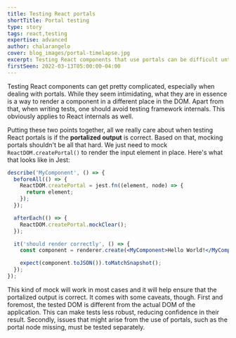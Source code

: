 ```yaml
---
title: Testing React portals
shortTitle: Portal testing
type: story
tags: react,testing
expertise: advanced
author: chalarangelo
cover: blog_images/portal-timelapse.jpg
excerpt: Testing React components that use portals can be difficult until you understand what you really need to be testing.
firstSeen: 2022-03-13T05:00:00-04:00
---
```


Testing React components can get pretty complicated, especially when dealing with portals. While they seem intimidating, what they are in essence is a way to render a component in a different place in the DOM. Apart from that, when writing tests, one should avoid testing framework internals. This obviously applies to React internals as well.

Putting these two points together, all we really care about when testing React portals is if the **portalized output** is correct. Based on that, mocking portals shouldn't be all that hard. We just need to mock `ReactDOM.createPortal()` to render the input element in place. Here's what that looks like in Jest:

```jsx
describe('MyComponent', () => {
  beforeAll(() => {
    ReactDOM.createPortal = jest.fn((element, node) => {
      return element;
    });
  });

  afterEach(() => {
    ReactDOM.createPortal.mockClear();
  });

  it('should render correctly', () => {
    const component = renderer.create(<MyComponent>Hello World!</MyComponent>);

    expect(component.toJSON()).toMatchSnapshot();
  });
});
```

This kind of mock will work in most cases and it will help ensure that the portalized output is correct. It comes with some caveats, though. First and foremost, the tested DOM is different from the actual DOM of the application. This can make tests less robust, reducing confidence in their result. Secondly, issues that might arise from the use of portals, such as the portal node missing, must be tested separately.
